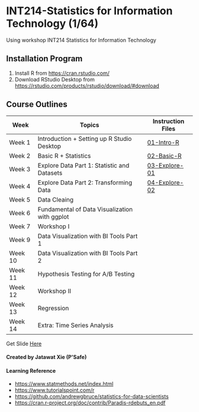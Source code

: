 # INT214-Statistics for Information Technology (1/64)

Using workshop INT214 Statistics for Information Technology

## Installation Program

1. Install R from https://cran.rstudio.com/
2. Download RStudio Desktop from https://rstudio.com/products/rstudio/download/#download

## Course Outlines

| Week    | Topics                                        | Instruction Files                          |
| ------- | --------------------------------------------- | ------------------------------------------ |
| Week 1  | Introduction + Setting up R Studio Desktop    | [01-Intro-R](workshop/01-intro-R.md)       |
| Week 2  | Basic R + Statistics                          | [02-Basic-R](workshop/02-Basic-R.md)       |
| Week 3  | Explore Data Part 1: Statistic and Datasets   | [03-Explore-01](workshop/03-Explore-01.md) |
| Week 4  | Explore Data Part 2: Transforming Data        | [04-Explore-02](workshop/04-Explore-02.md) |
| Week 5  | Data Cleaing                                  |                                            |
| Week 6  | Fundamental of Data Visualization with ggplot |                                            |
| Week 7  | Workshop I                                    |                                            |
| Week 9  | Data Visualization with BI Tools Part 1       |                                            |
| Week 10 | Data Visualization with BI Tools Part 2       |                                            |
| Week 11 | Hypothesis Testing for A/B Testing            |                                            |
| Week 12 | Workshop II                                   |                                            |
| Week 13 | Regression                                    |                                            |
| Week 14 | Extra: Time Series Analysis                   |                                            |

Get Slide [Here](https://drive.google.com/drive/folders/1Bi58GdQ19Te8JdCM7slyJdocpu8JudEc)

#### Created by Jatawat Xie (P'Safe)

#### Learning Reference

- https://www.statmethods.net/index.html
- https://www.tutorialspoint.com/r
- https://github.com/andrewgbruce/statistics-for-data-scientists
- https://cran.r-project.org/doc/contrib/Paradis-rdebuts_en.pdf
